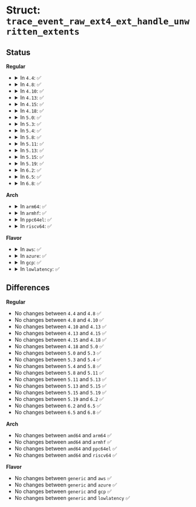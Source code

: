 # Struct: <code>trace_event_raw_ext4_ext_handle_unwritten_extents</code>

## Status
<b>Regular</b>
<ul>
<li>
<details>
<summary>In <code>4.4</code>: ✅</summary>

```c
struct trace_event_raw_ext4_ext_handle_unwritten_extents {
    struct trace_entry ent;
    dev_t dev;
    ino_t ino;
    int flags;
    ext4_lblk_t lblk;
    ext4_fsblk_t pblk;
    unsigned int len;
    unsigned int allocated;
    ext4_fsblk_t newblk;
    char __data[0];
};
```
</details>
</li>
<li>
<details>
<summary>In <code>4.8</code>: ✅</summary>

```c
struct trace_event_raw_ext4_ext_handle_unwritten_extents {
    struct trace_entry ent;
    dev_t dev;
    ino_t ino;
    int flags;
    ext4_lblk_t lblk;
    ext4_fsblk_t pblk;
    unsigned int len;
    unsigned int allocated;
    ext4_fsblk_t newblk;
    char __data[0];
};
```
</details>
</li>
<li>
<details>
<summary>In <code>4.10</code>: ✅</summary>

```c
struct trace_event_raw_ext4_ext_handle_unwritten_extents {
    struct trace_entry ent;
    dev_t dev;
    ino_t ino;
    int flags;
    ext4_lblk_t lblk;
    ext4_fsblk_t pblk;
    unsigned int len;
    unsigned int allocated;
    ext4_fsblk_t newblk;
    char __data[0];
};
```
</details>
</li>
<li>
<details>
<summary>In <code>4.13</code>: ✅</summary>

```c
struct trace_event_raw_ext4_ext_handle_unwritten_extents {
    struct trace_entry ent;
    dev_t dev;
    ino_t ino;
    int flags;
    ext4_lblk_t lblk;
    ext4_fsblk_t pblk;
    unsigned int len;
    unsigned int allocated;
    ext4_fsblk_t newblk;
    char __data[0];
};
```
</details>
</li>
<li>
<details>
<summary>In <code>4.15</code>: ✅</summary>

```c
struct trace_event_raw_ext4_ext_handle_unwritten_extents {
    struct trace_entry ent;
    dev_t dev;
    ino_t ino;
    int flags;
    ext4_lblk_t lblk;
    ext4_fsblk_t pblk;
    unsigned int len;
    unsigned int allocated;
    ext4_fsblk_t newblk;
    char __data[0];
};
```
</details>
</li>
<li>
<details>
<summary>In <code>4.18</code>: ✅</summary>

```c
struct trace_event_raw_ext4_ext_handle_unwritten_extents {
    struct trace_entry ent;
    dev_t dev;
    ino_t ino;
    int flags;
    ext4_lblk_t lblk;
    ext4_fsblk_t pblk;
    unsigned int len;
    unsigned int allocated;
    ext4_fsblk_t newblk;
    char __data[0];
};
```
</details>
</li>
<li>
<details>
<summary>In <code>5.0</code>: ✅</summary>

```c
struct trace_event_raw_ext4_ext_handle_unwritten_extents {
    struct trace_entry ent;
    dev_t dev;
    ino_t ino;
    int flags;
    ext4_lblk_t lblk;
    ext4_fsblk_t pblk;
    unsigned int len;
    unsigned int allocated;
    ext4_fsblk_t newblk;
    char __data[0];
};
```
</details>
</li>
<li>
<details>
<summary>In <code>5.3</code>: ✅</summary>

```c
struct trace_event_raw_ext4_ext_handle_unwritten_extents {
    struct trace_entry ent;
    dev_t dev;
    ino_t ino;
    int flags;
    ext4_lblk_t lblk;
    ext4_fsblk_t pblk;
    unsigned int len;
    unsigned int allocated;
    ext4_fsblk_t newblk;
    char __data[0];
};
```
</details>
</li>
<li>
<details>
<summary>In <code>5.4</code>: ✅</summary>

```c
struct trace_event_raw_ext4_ext_handle_unwritten_extents {
    struct trace_entry ent;
    dev_t dev;
    ino_t ino;
    int flags;
    ext4_lblk_t lblk;
    ext4_fsblk_t pblk;
    unsigned int len;
    unsigned int allocated;
    ext4_fsblk_t newblk;
    char __data[0];
};
```
</details>
</li>
<li>
<details>
<summary>In <code>5.8</code>: ✅</summary>

```c
struct trace_event_raw_ext4_ext_handle_unwritten_extents {
    struct trace_entry ent;
    dev_t dev;
    ino_t ino;
    int flags;
    ext4_lblk_t lblk;
    ext4_fsblk_t pblk;
    unsigned int len;
    unsigned int allocated;
    ext4_fsblk_t newblk;
    char __data[0];
};
```
</details>
</li>
<li>
<details>
<summary>In <code>5.11</code>: ✅</summary>

```c
struct trace_event_raw_ext4_ext_handle_unwritten_extents {
    struct trace_entry ent;
    dev_t dev;
    ino_t ino;
    int flags;
    ext4_lblk_t lblk;
    ext4_fsblk_t pblk;
    unsigned int len;
    unsigned int allocated;
    ext4_fsblk_t newblk;
    char __data[0];
};
```
</details>
</li>
<li>
<details>
<summary>In <code>5.13</code>: ✅</summary>

```c
struct trace_event_raw_ext4_ext_handle_unwritten_extents {
    struct trace_entry ent;
    dev_t dev;
    ino_t ino;
    int flags;
    ext4_lblk_t lblk;
    ext4_fsblk_t pblk;
    unsigned int len;
    unsigned int allocated;
    ext4_fsblk_t newblk;
    char __data[0];
};
```
</details>
</li>
<li>
<details>
<summary>In <code>5.15</code>: ✅</summary>

```c
struct trace_event_raw_ext4_ext_handle_unwritten_extents {
    struct trace_entry ent;
    dev_t dev;
    ino_t ino;
    int flags;
    ext4_lblk_t lblk;
    ext4_fsblk_t pblk;
    unsigned int len;
    unsigned int allocated;
    ext4_fsblk_t newblk;
    char __data[0];
};
```
</details>
</li>
<li>
<details>
<summary>In <code>5.19</code>: ✅</summary>

```c
struct trace_event_raw_ext4_ext_handle_unwritten_extents {
    struct trace_entry ent;
    dev_t dev;
    ino_t ino;
    int flags;
    ext4_lblk_t lblk;
    ext4_fsblk_t pblk;
    unsigned int len;
    unsigned int allocated;
    ext4_fsblk_t newblk;
    char __data[0];
};
```
</details>
</li>
<li>
<details>
<summary>In <code>6.2</code>: ✅</summary>

```c
struct trace_event_raw_ext4_ext_handle_unwritten_extents {
    struct trace_entry ent;
    dev_t dev;
    ino_t ino;
    int flags;
    ext4_lblk_t lblk;
    ext4_fsblk_t pblk;
    unsigned int len;
    unsigned int allocated;
    ext4_fsblk_t newblk;
    char __data[0];
};
```
</details>
</li>
<li>
<details>
<summary>In <code>6.5</code>: ✅</summary>

```c
struct trace_event_raw_ext4_ext_handle_unwritten_extents {
    struct trace_entry ent;
    dev_t dev;
    ino_t ino;
    int flags;
    ext4_lblk_t lblk;
    ext4_fsblk_t pblk;
    unsigned int len;
    unsigned int allocated;
    ext4_fsblk_t newblk;
    char __data[0];
};
```
</details>
</li>
<li>
<details>
<summary>In <code>6.8</code>: ✅</summary>

```c
struct trace_event_raw_ext4_ext_handle_unwritten_extents {
    struct trace_entry ent;
    dev_t dev;
    ino_t ino;
    int flags;
    ext4_lblk_t lblk;
    ext4_fsblk_t pblk;
    unsigned int len;
    unsigned int allocated;
    ext4_fsblk_t newblk;
    char __data[0];
};
```
</details>
</li>
</ul>
<b>Arch</b>
<ul>
<li>
<details>
<summary>In <code>arm64</code>: ✅</summary>

```c
struct trace_event_raw_ext4_ext_handle_unwritten_extents {
    struct trace_entry ent;
    dev_t dev;
    ino_t ino;
    int flags;
    ext4_lblk_t lblk;
    ext4_fsblk_t pblk;
    unsigned int len;
    unsigned int allocated;
    ext4_fsblk_t newblk;
    char __data[0];
};
```
</details>
</li>
<li>
<details>
<summary>In <code>armhf</code>: ✅</summary>

```c
struct trace_event_raw_ext4_ext_handle_unwritten_extents {
    struct trace_entry ent;
    dev_t dev;
    ino_t ino;
    int flags;
    ext4_lblk_t lblk;
    ext4_fsblk_t pblk;
    unsigned int len;
    unsigned int allocated;
    ext4_fsblk_t newblk;
    char __data[0];
};
```
</details>
</li>
<li>
<details>
<summary>In <code>ppc64el</code>: ✅</summary>

```c
struct trace_event_raw_ext4_ext_handle_unwritten_extents {
    struct trace_entry ent;
    dev_t dev;
    ino_t ino;
    int flags;
    ext4_lblk_t lblk;
    ext4_fsblk_t pblk;
    unsigned int len;
    unsigned int allocated;
    ext4_fsblk_t newblk;
    char __data[0];
};
```
</details>
</li>
<li>
<details>
<summary>In <code>riscv64</code>: ✅</summary>

```c
struct trace_event_raw_ext4_ext_handle_unwritten_extents {
    struct trace_entry ent;
    dev_t dev;
    ino_t ino;
    int flags;
    ext4_lblk_t lblk;
    ext4_fsblk_t pblk;
    unsigned int len;
    unsigned int allocated;
    ext4_fsblk_t newblk;
    char __data[0];
};
```
</details>
</li>
</ul>
<b>Flavor</b>
<ul>
<li>
<details>
<summary>In <code>aws</code>: ✅</summary>

```c
struct trace_event_raw_ext4_ext_handle_unwritten_extents {
    struct trace_entry ent;
    dev_t dev;
    ino_t ino;
    int flags;
    ext4_lblk_t lblk;
    ext4_fsblk_t pblk;
    unsigned int len;
    unsigned int allocated;
    ext4_fsblk_t newblk;
    char __data[0];
};
```
</details>
</li>
<li>
<details>
<summary>In <code>azure</code>: ✅</summary>

```c
struct trace_event_raw_ext4_ext_handle_unwritten_extents {
    struct trace_entry ent;
    dev_t dev;
    ino_t ino;
    int flags;
    ext4_lblk_t lblk;
    ext4_fsblk_t pblk;
    unsigned int len;
    unsigned int allocated;
    ext4_fsblk_t newblk;
    char __data[0];
};
```
</details>
</li>
<li>
<details>
<summary>In <code>gcp</code>: ✅</summary>

```c
struct trace_event_raw_ext4_ext_handle_unwritten_extents {
    struct trace_entry ent;
    dev_t dev;
    ino_t ino;
    int flags;
    ext4_lblk_t lblk;
    ext4_fsblk_t pblk;
    unsigned int len;
    unsigned int allocated;
    ext4_fsblk_t newblk;
    char __data[0];
};
```
</details>
</li>
<li>
<details>
<summary>In <code>lowlatency</code>: ✅</summary>

```c
struct trace_event_raw_ext4_ext_handle_unwritten_extents {
    struct trace_entry ent;
    dev_t dev;
    ino_t ino;
    int flags;
    ext4_lblk_t lblk;
    ext4_fsblk_t pblk;
    unsigned int len;
    unsigned int allocated;
    ext4_fsblk_t newblk;
    char __data[0];
};
```
</details>
</li>
</ul>

## Differences
<b>Regular</b>
<ul>
<li>
No changes between <code>4.4</code> and <code>4.8</code> ✅
</li>
<li>
No changes between <code>4.8</code> and <code>4.10</code> ✅
</li>
<li>
No changes between <code>4.10</code> and <code>4.13</code> ✅
</li>
<li>
No changes between <code>4.13</code> and <code>4.15</code> ✅
</li>
<li>
No changes between <code>4.15</code> and <code>4.18</code> ✅
</li>
<li>
No changes between <code>4.18</code> and <code>5.0</code> ✅
</li>
<li>
No changes between <code>5.0</code> and <code>5.3</code> ✅
</li>
<li>
No changes between <code>5.3</code> and <code>5.4</code> ✅
</li>
<li>
No changes between <code>5.4</code> and <code>5.8</code> ✅
</li>
<li>
No changes between <code>5.8</code> and <code>5.11</code> ✅
</li>
<li>
No changes between <code>5.11</code> and <code>5.13</code> ✅
</li>
<li>
No changes between <code>5.13</code> and <code>5.15</code> ✅
</li>
<li>
No changes between <code>5.15</code> and <code>5.19</code> ✅
</li>
<li>
No changes between <code>5.19</code> and <code>6.2</code> ✅
</li>
<li>
No changes between <code>6.2</code> and <code>6.5</code> ✅
</li>
<li>
No changes between <code>6.5</code> and <code>6.8</code> ✅
</li>
</ul>
<b>Arch</b>
<ul>
<li>
No changes between <code>amd64</code> and <code>arm64</code> ✅
</li>
<li>
No changes between <code>amd64</code> and <code>armhf</code> ✅
</li>
<li>
No changes between <code>amd64</code> and <code>ppc64el</code> ✅
</li>
<li>
No changes between <code>amd64</code> and <code>riscv64</code> ✅
</li>
</ul>
<b>Flavor</b>
<ul>
<li>
No changes between <code>generic</code> and <code>aws</code> ✅
</li>
<li>
No changes between <code>generic</code> and <code>azure</code> ✅
</li>
<li>
No changes between <code>generic</code> and <code>gcp</code> ✅
</li>
<li>
No changes between <code>generic</code> and <code>lowlatency</code> ✅
</li>
</ul>
